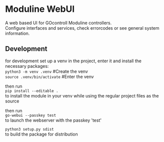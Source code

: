 # Moduline WebUI

A web based UI for GOcontroll Moduline controllers.  
Configure interfaces and services, check errorcodes or see general system information.

## Development

for development set up a venv in the project, enter it and install the necessary packages:  
`python3 -m venv .venv` #Create the venv  
`source .venv/bin/activate` #Enter the venv  

then run  
`pip install --editable .`  
to install the module in your venv while using the regular project files as the source

then run  
`go-webui --passkey test`  
to launch the webserver with the passkey 'test'

`python3 setup.py sdist`  
to build the package for distribution